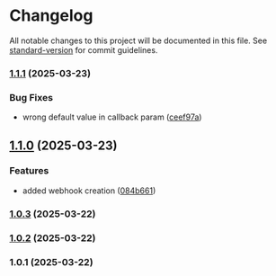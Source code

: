 # Changelog

All notable changes to this project will be documented in this file. See [standard-version](https://github.com/conventional-changelog/standard-version) for commit guidelines.

### [1.1.1](https://github.com/visitorquery/whmcs/compare/v1.1.0...v1.1.1) (2025-03-23)


### Bug Fixes

* wrong default value in callback param ([ceef97a](https://github.com/visitorquery/whmcs/commit/ceef97a978013cd91dfa5100cdc7b9830635a795))

## [1.1.0](https://github.com/visitorquery/whmcs/compare/v1.0.3...v1.1.0) (2025-03-23)


### Features

* added webhook creation ([084b661](https://github.com/visitorquery/whmcs/commit/084b661c9571476d1edc600474599369e62505d5))

### [1.0.3](https://github.com/visitorquery/whmcs/compare/v1.0.2...v1.0.3) (2025-03-22)

### [1.0.2](https://github.com/visitorquery/whmcs/compare/v1.0.1...v1.0.2) (2025-03-22)

### 1.0.1 (2025-03-22)
